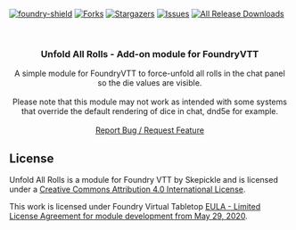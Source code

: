 [![foundry-shield]][foundry-url]
[![Forks][forks-shield]][forks-url]
[![Stargazers][stars-shield]][stars-url]
[![Issues][issues-shield]][issues-url]
[![All Release Downloads](https://img.shields.io/github/downloads/skepickle/foundryvtt-unfold-all-rolls/total.svg)]()

<br />
<p align="center">
  <h3 align="center">Unfold All Rolls - Add-on module for FoundryVTT</h3>
  <p align="center">
    A simple module for FoundryVTT to force-unfold all rolls in the chat panel so the die values are visible.
    <br />
    <br />
    Please note that this module may not work as intended with some systems that override the default rendering of dice in chat, dnd5e for example.
    <br />
    <br />
    <a href="https://github.com/skepickle/foundryvtt-unfold-all-rolls/issues">Report Bug / Request Feature</a>
  </p>
</p>

## License

Unfold All Rolls is a module for Foundry VTT by Skepickle and is licensed under a [Creative Commons Attribution 4.0 International License](http://creativecommons.org/licenses/by/4.0/).

This work is licensed under Foundry Virtual Tabletop [EULA - Limited License Agreement for module development from May 29, 2020](https://foundryvtt.com/article/license/).

[foundry-shield]: https://img.shields.io/badge/Foundry-v13-informational
[foundry-url]: https://foundryvtt.com/
[forks-shield]: https://img.shields.io/github/forks/skepickle/foundryvtt-unfold-all-rolls.svg?style=flat-square
[forks-url]: https://github.com/skepickle/foundryvtt-unfold-all-rolls/network/members
[stars-shield]: https://img.shields.io/github/stars/skepickle/foundryvtt-unfold-all-rolls.svg?style=flat-square
[stars-url]: https://github.com/skepickle/foundryvtt-unfold-all-rolls/stargazers
[issues-shield]: https://img.shields.io/github/issues/skepickle/foundryvtt-unfold-all-rolls.svg?style=flat-square
[issues-url]: https://github.com/skepickle/foundryvtt-unfold-all-rolls/issues
